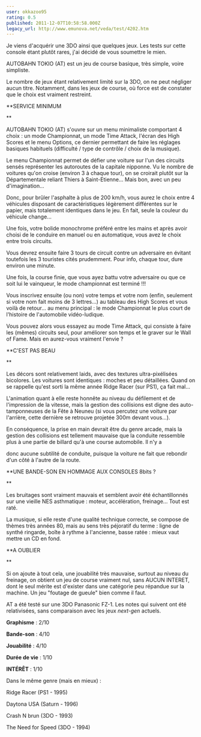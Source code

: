 ```yaml
---
user: okkazoo95
rating: 0.5
published: 2011-12-07T10:58:58.000Z
legacy_url: http://www.emunova.net/veda/test/4202.htm
---
```

Je viens d'acquérir une 3DO ainsi que quelques jeux. Les tests sur cette console étant plutôt rares, j'ai décidé de vous soumettre le mien.  

  

AUTOBAHN TOKIO (AT) est un jeu de course basique, très simple, voire simpliste.  

  

Le nombre de jeux étant relativement limité sur la 3DO, on ne peut négliger aucun titre. Notamment, dans les jeux de course, où force est de constater que le choix est vraiment restreint.  

  

**SERVICE MINIMUM  

**  

AUTOBAHN TOKIO (AT) s'ouvre sur un menu minimaliste comportant 4 choix : un mode Championnat, un mode Time Attack, l'écran des High Scores et le menu Options, ce dernier permettant de faire les réglages basiques habituels (difficulté / type de contrôle / choix de la musique).  

  

Le menu Championnat permet de défier une voiture sur l'un des circuits sensés représenter les autoroutes de la capitale nipponne. Vu le nombre de voitures qu'on croise (environ 3 à chaque tour), on se croirait plutôt sur la Départementale reliant Thiers à Saint-Etienne... Mais bon, avec un peu d'imagination...   

  

Donc, pour brûler l'asphalte à plus de 200 km/h, vous aurez le choix entre 4 véhicules disposant de caractéristiques légèrement différentes sur le papier, mais totalement identiques dans le jeu. En fait, seule la couleur du véhicule change...  

  

Une fois, votre bolide monochrome préféré entre les mains et après avoir choisi de le conduire en manuel ou en automatique, vous avez le choix entre trois circuits.  

  

Vous devrez ensuite faire 3 tours de circuit contre un adversaire en évitant toutefois les 3 touristes cités prudemment. Pour info, chaque tour, dure environ une minute.  

  

Une fois, la course finie, que vous ayez battu votre adversaire ou que ce soit lui le vainqueur, le mode championnat est terminé !!!  

  

Vous inscrivez ensuite (ou non) votre temps et votre nom (enfin, seulement si votre nom fait moins de 3 lettres...) au tableau des High Scores et vous voilà de retour... au menu principal : le mode Championnat le plus court de l'histoire de l'automobile vidéo-ludique.  

  

Vous pouvez alors vous essayez au mode Time Attack, qui consiste à faire les (mêmes) circuits seul, pour améliorer son temps et le graver sur le Wall of Fame. Mais en aurez-vous vraiment l'envie ?  

  

  

**C'EST PAS BEAU  

**  

Les décors sont relativement laids, avec des textures ultra-pixélisées bicolores. Les voitures sont identiques : moches et peu détaillées. Quand on se rappelle qu'est sorti la même année Ridge Racer (sur PS1), ça fait mal...  

  

L'animation quant à elle reste honnête au niveau du défilement et de l'impression de la vitesse, mais la gestion des collisions est digne des auto-tamponneuses de la Fête à Neuneu (si vous percutez une voiture par l'arrière, cette dernière se retrouve projetée 300m devant vous...).  

  

En conséquence, la prise en main devrait être du genre arcade, mais la gestion des collisions est tellement mauvaise que la conduite ressemble plus à une partie de billard qu'à une course automobile. Il n'y a  

donc aucune subtilité de conduite, puisque la voiture ne fait que rebondir d'un côté à l'autre de la route.  

  

**UNE BANDE-SON EN HOMMAGE AUX CONSOLES 8bits ?  

**  

Les bruitages sont vraiment mauvais et semblent avoir été échantillonnés sur une vieille NES asthmatique : moteur, accélération, freinage... Tout est raté.  

  

La musique, si elle reste d'une qualité technique correcte, se compose de thèmes très années 80, mais au sens très péjoratif du terme : ligne de synthé ringarde, boîte à rythme à l'ancienne, basse ratée : mieux vaut mettre un CD en fond.  

  

**A OUBLIER  

**  

Si on ajoute à tout cela, une jouabilité très mauvaise, surtout au niveau du freinage, on obtient un jeu de course vraiment nul, sans AUCUN INTERET, dont le seul mérite est d'exister dans une catégorie peu répandue sur la machine. Un jeu "foutage de gueule" bien comme il faut.  

  

AT a été testé sur une 3DO Panasonic FZ-1\. Les notes qui suivent ont été relativisées, sans comparaison avec les jeux _next-gen_ actuels.  

  

**Graphisme** : 2/10  

**Bande-son** : 4/10  

**Jouabilité** : 4/10  

**Durée de vie** : 1/10  

  

**INTÉRÊT** : 1/10  

  

Dans le même genre (mais en mieux) :  

Ridge Racer (PS1 - 1995)  

Daytona USA (Saturn - 1996)   

Crash N brun (3DO - 1993)  

The Need for Speed (3DO - 1994)